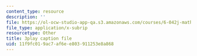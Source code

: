 ```yaml
---
content_type: resource
description: ''
file: https://ol-ocw-studio-app-qa.s3.amazonaws.com/courses/6-042j-mathematics-for-computer-science-spring-2015/11f9fc019ac7af6ee803911253e8a868_KZ7jjLTQ9r4.srt
file_type: application/x-subrip
resourcetype: Other
title: 3play caption file
uid: 11f9fc01-9ac7-af6e-e803-911253e8a868
---
```

